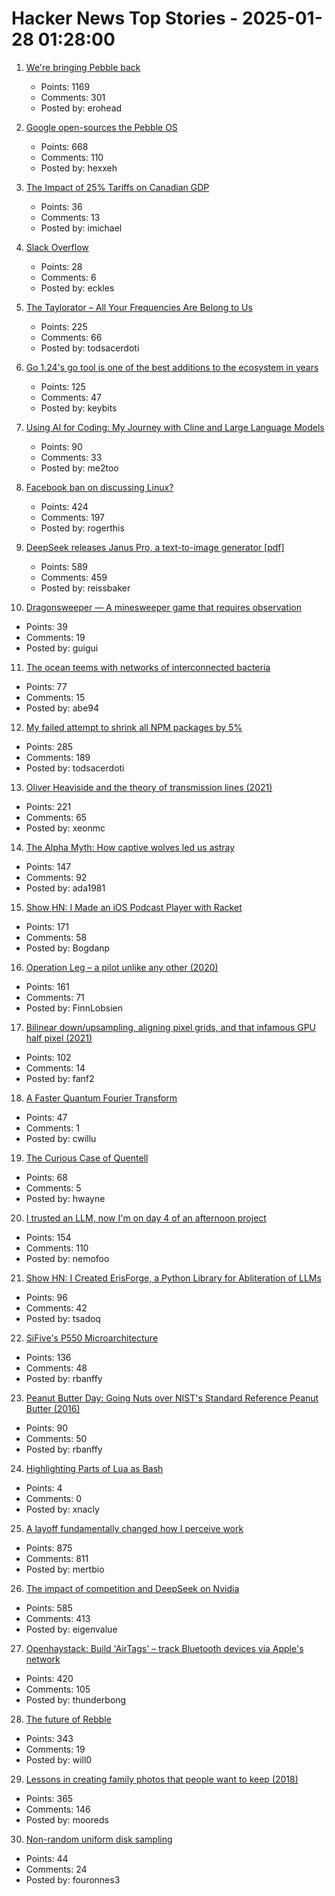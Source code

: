 # Hacker News Top Stories - 2025-01-28 01:28:00

1. [We're bringing Pebble back](https://repebble.com/)
   - Points: 1169
   - Comments: 301
   - Posted by: erohead

2. [Google open-sources the Pebble OS](https://opensource.googleblog.com/2025/01/see-code-that-powered-pebble-smartwatches.html)
   - Points: 668
   - Comments: 110
   - Posted by: hexxeh

3. [The Impact of 25% Tariffs on Canadian GDP](https://stephaniekelton.substack.com/p/the-impact-of-25-tariffs-on-canadian)
   - Points: 36
   - Comments: 13
   - Posted by: imichael

4. [Slack Overflow](https://blog.railway.com/p/slack-overflow)
   - Points: 28
   - Comments: 6
   - Posted by: eckles

5. [The Taylorator – All Your Frequencies Are Belong to Us](https://www.scd31.com/posts/taylorator)
   - Points: 225
   - Comments: 66
   - Posted by: todsacerdoti

6. [Go 1.24's go tool is one of the best additions to the ecosystem in years](https://www.jvt.me/posts/2025/01/27/go-tools-124/)
   - Points: 125
   - Comments: 47
   - Posted by: keybits

7. [Using AI for Coding: My Journey with Cline and Large Language Models](https://pgaleone.eu/ai/coding/2025/01/26/using-ai-for-coding-my-experience/)
   - Points: 90
   - Comments: 33
   - Posted by: me2too

8. [Facebook ban on discussing Linux?](https://distrowatch.com/weekly-mobile.php?issue=20250127#sitenews)
   - Points: 424
   - Comments: 197
   - Posted by: rogerthis

9. [DeepSeek releases Janus Pro, a text-to-image generator [pdf]](https://github.com/deepseek-ai/Janus/blob/main/janus_pro_tech_report.pdf)
   - Points: 589
   - Comments: 459
   - Posted by: reissbaker

10. [Dragonsweeper — A minesweeper game that requires observation](https://danielben.itch.io/dragonsweeper)
   - Points: 39
   - Comments: 19
   - Posted by: guigui

11. [The ocean teems with networks of interconnected bacteria](https://www.quantamagazine.org/the-ocean-teems-with-networks-of-interconnected-bacteria-20250106/)
   - Points: 77
   - Comments: 15
   - Posted by: abe94

12. [My failed attempt to shrink all NPM packages by 5%](https://evanhahn.com/my-failed-attempt-to-shrink-all-npm-packages-by-5-percent/)
   - Points: 285
   - Comments: 189
   - Posted by: todsacerdoti

13. [Oliver Heaviside and the theory of transmission lines (2021)](https://www.pa3fwm.nl/technotes/tn28-heaviside-transmission-lines.html)
   - Points: 221
   - Comments: 65
   - Posted by: xeonmc

14. [The Alpha Myth: How captive wolves led us astray](https://anthonydavidadams.substack.com/p/the-alpha-myth-how-captive-wolves)
   - Points: 147
   - Comments: 92
   - Posted by: ada1981

15. [Show HN: I Made an iOS Podcast Player with Racket](https://defn.io/2024/11/16/podcatcher/)
   - Points: 171
   - Comments: 58
   - Posted by: Bogdanp

16. [Operation Leg – a pilot unlike any other (2020)](https://www.rafbf.org/news-and-stories/raf-history/operation-leg-pilot-unlike-any-other)
   - Points: 161
   - Comments: 71
   - Posted by: FinnLobsien

17. [Bilinear down/upsampling, aligning pixel grids, and that infamous GPU half pixel (2021)](https://bartwronski.com/2021/02/15/bilinear-down-upsampling-pixel-grids-and-that-half-pixel-offset/)
   - Points: 102
   - Comments: 14
   - Posted by: fanf2

18. [A Faster Quantum Fourier Transform](https://arxiv.org/abs/2501.12414)
   - Points: 47
   - Comments: 1
   - Posted by: cwillu

19. [The Curious Case of Quentell](https://blog.startifact.com/posts/the-curious-case-of-quentell/)
   - Points: 68
   - Comments: 5
   - Posted by: hwayne

20. [I trusted an LLM, now I'm on day 4 of an afternoon project](https://nemo.foo/blog/day-4-of-an-afternoon-project)
   - Points: 154
   - Comments: 110
   - Posted by: nemofoo

21. [Show HN: I Created ErisForge, a Python Library for Abliteration of LLMs](https://github.com/Tsadoq/ErisForge)
   - Points: 96
   - Comments: 42
   - Posted by: tsadoq

22. [SiFive's P550 Microarchitecture](https://chipsandcheese.com/p/inside-sifives-p550-microarchitecture)
   - Points: 136
   - Comments: 48
   - Posted by: rbanffy

23. [Peanut Butter Day: Going Nuts over NIST's Standard Reference Peanut Butter (2016)](https://www.nist.gov/blogs/taking-measure/going-nuts-over-nists-standard-reference-peanut-butter)
   - Points: 90
   - Comments: 50
   - Posted by: rbanffy

24. [Highlighting Parts of Lua as Bash](https://xnacly.me/posts/2024/treesitter-neovim/)
   - Points: 4
   - Comments: 0
   - Posted by: xnacly

25. [A layoff fundamentally changed how I perceive work](https://mertbulan.com/2025/01/26/once-you-are-laid-off-you-will-never-be-the-same-again/)
   - Points: 875
   - Comments: 811
   - Posted by: mertbio

26. [The impact of competition and DeepSeek on Nvidia](https://youtubetranscriptoptimizer.com/blog/05_the_short_case_for_nvda)
   - Points: 585
   - Comments: 413
   - Posted by: eigenvalue

27. [Openhaystack: Build 'AirTags' – track Bluetooth devices via Apple's network](https://github.com/seemoo-lab/openhaystack)
   - Points: 420
   - Comments: 105
   - Posted by: thunderbong

28. [The future of Rebble](https://rebble.io/2025/01/27/the-future-of-rebble.html)
   - Points: 343
   - Comments: 19
   - Posted by: will0

29. [Lessons in creating family photos that people want to keep (2018)](https://estherschindler.medium.com/the-old-family-photos-project-lessons-in-creating-family-photos-that-people-want-to-keep-ea3909129943)
   - Points: 365
   - Comments: 146
   - Posted by: mooreds

30. [Non-random uniform disk sampling](https://victorpoughon.fr/non-random-uniform-disk-sampling/)
   - Points: 44
   - Comments: 24
   - Posted by: fouronnes3

